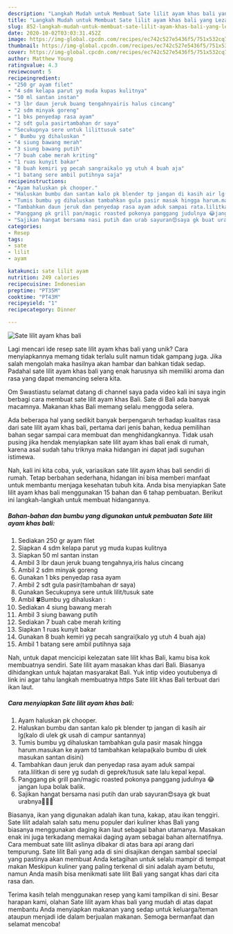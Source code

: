 ```yaml
---
description: "Langkah Mudah untuk Membuat Sate lilit ayam khas bali yang Lezat Sekali"
title: "Langkah Mudah untuk Membuat Sate lilit ayam khas bali yang Lezat Sekali"
slug: 852-langkah-mudah-untuk-membuat-sate-lilit-ayam-khas-bali-yang-lezat-sekali
date: 2020-10-02T03:03:31.452Z
image: https://img-global.cpcdn.com/recipes/ec742c527e5436f5/751x532cq70/sate-lilit-ayam-khas-bali-foto-resep-utama.jpg
thumbnail: https://img-global.cpcdn.com/recipes/ec742c527e5436f5/751x532cq70/sate-lilit-ayam-khas-bali-foto-resep-utama.jpg
cover: https://img-global.cpcdn.com/recipes/ec742c527e5436f5/751x532cq70/sate-lilit-ayam-khas-bali-foto-resep-utama.jpg
author: Matthew Young
ratingvalue: 4.3
reviewcount: 5
recipeingredient:
- "250 gr ayam filet"
- "4 sdm kelapa parut yg muda kupas kulitnya"
- "50 ml santan instan"
- "3 lbr daun jeruk buang tengahnyairis halus cincang"
- "2 sdm minyak goreng"
- "1 bks penyedap rasa ayam"
- "2 sdt gula pasirtambahan dr saya"
- "Secukupnya sere untuk lilittusuk sate"
- " Bumbu yg dihaluskan "
- "4 siung bawang merah"
- "3 siung bawang putih"
- "7 buah cabe merah kriting"
- "1 ruas kunyit bakar"
- "8 buah kemiri yg pecah sangraikalo yg utuh 4 buah aja"
- "1 batang sere ambil putihnya saja"
recipeinstructions:
- "Ayam haluskan pk chooper."
- "Haluskan bumbu dan santan kalo pk blender tp jangan di kasih air lg(kalo di ulek gk usah di campur santannya)"
- "Tumis bumbu yg dihaluskan tambahkan gula pasir masak hingga harum.masukan ke ayam td tambahkan kelapa(kalo bumbu di ulek masukan santan disini)"
- "Tambahkan daun jeruk dan penyedap rasa ayam aduk sampai rata.lilitkan di sere yg sudah di geprek/tusuk sate lalu kepal kepal."
- "Panggang pk grill pan/magic roasted pokonya panggang judulnya 😂jangan lupa bolak balik."
- "Sajikan hangat bersama nasi putih dan urab sayuran😍saya gk buat urabnya🙏🏻😁"
categories:
- Resep
tags:
- sate
- lilit
- ayam

katakunci: sate lilit ayam 
nutrition: 249 calories
recipecuisine: Indonesian
preptime: "PT35M"
cooktime: "PT43M"
recipeyield: "1"
recipecategory: Dinner

---
```



![Sate lilit ayam khas bali](https://img-global.cpcdn.com/recipes/ec742c527e5436f5/751x532cq70/sate-lilit-ayam-khas-bali-foto-resep-utama.jpg)

Lagi mencari ide resep sate lilit ayam khas bali yang unik? Cara menyiapkannya memang tidak terlalu sulit namun tidak gampang juga. Jika salah mengolah maka hasilnya akan hambar dan bahkan tidak sedap. Padahal sate lilit ayam khas bali yang enak harusnya sih memiliki aroma dan rasa yang dapat memancing selera kita.

Om Swastiastu selamat datang di channel saya pada video kali ini saya ingin berbagi cara membuat sate lilit ayam khas Bali. Sate di Bali ada banyak macamnya. Makanan khas Bali memang selalu menggoda selera.

Ada beberapa hal yang sedikit banyak berpengaruh terhadap kualitas rasa dari sate lilit ayam khas bali, pertama dari jenis bahan, kedua pemilihan bahan segar sampai cara membuat dan menghidangkannya. Tidak usah pusing jika hendak menyiapkan sate lilit ayam khas bali enak di rumah, karena asal sudah tahu triknya maka hidangan ini dapat jadi suguhan istimewa.


Nah, kali ini kita coba, yuk, variasikan sate lilit ayam khas bali sendiri di rumah. Tetap berbahan sederhana, hidangan ini bisa memberi manfaat untuk membantu menjaga kesehatan tubuh kita. Anda bisa menyiapkan Sate lilit ayam khas bali menggunakan 15 bahan dan 6 tahap pembuatan. Berikut ini langkah-langkah untuk membuat hidangannya.

<!--inarticleads1-->

##### Bahan-bahan dan bumbu yang digunakan untuk pembuatan Sate lilit ayam khas bali:

1. Sediakan 250 gr ayam filet
1. Siapkan 4 sdm kelapa parut yg muda kupas kulitnya
1. Siapkan 50 ml santan instan
1. Ambil 3 lbr daun jeruk buang tengahnya,iris halus cincang
1. Ambil 2 sdm minyak goreng
1. Gunakan 1 bks penyedap rasa ayam
1. Ambil 2 sdt gula pasir(tambahan dr saya)
1. Gunakan Secukupnya sere untuk lilit/tusuk sate
1. Ambil  🍀Bumbu yg dihaluskan :
1. Sediakan 4 siung bawang merah
1. Ambil 3 siung bawang putih
1. Sediakan 7 buah cabe merah kriting
1. Siapkan 1 ruas kunyit bakar
1. Gunakan 8 buah kemiri yg pecah sangrai(kalo yg utuh 4 buah aja)
1. Ambil 1 batang sere ambil putihnya saja


Nah, untuk dapat mencicipi kelezatan sate lilit khas Bali, kamu bisa kok membuatnya sendiri. Sate lilit ayam masakan khas dari Bali. Biasanya dihidangkan untuk hajatan masyarakat Bali. Yuk intip video youtubenya di link ini agar tahu langkah membuatnya https Sate lilit khas Bali terbuat dari ikan laut. 

<!--inarticleads2-->

##### Cara menyiapkan Sate lilit ayam khas bali:

1. Ayam haluskan pk chooper.
1. Haluskan bumbu dan santan kalo pk blender tp jangan di kasih air lg(kalo di ulek gk usah di campur santannya)
1. Tumis bumbu yg dihaluskan tambahkan gula pasir masak hingga harum.masukan ke ayam td tambahkan kelapa(kalo bumbu di ulek masukan santan disini)
1. Tambahkan daun jeruk dan penyedap rasa ayam aduk sampai rata.lilitkan di sere yg sudah di geprek/tusuk sate lalu kepal kepal.
1. Panggang pk grill pan/magic roasted pokonya panggang judulnya 😂jangan lupa bolak balik.
1. Sajikan hangat bersama nasi putih dan urab sayuran😍saya gk buat urabnya🙏🏻😁


Biasanya, ikan yang digunakan adalah ikan tuna, kakap, atau ikan tenggiri. Sate lilit adalah salah satu menu populer dari kuliner khas Bali yang biasanya menggunakan daging ikan laut sebagai bahan utamanya. Masakan enak ini juga terkadang memakai daging ayam sebagai bahan alternatifnya. Cara membuat sate lilit aslinya dibakar di atas bara api arang dari tempurung. Sate lilit Bali yang ada di sini disajikan dengan sambal special yang pastinya akan membuat Anda ketagihan untuk selalu mampir di tempat makan Meskipun kuliner yang paling terkenal di sini adalah ayam betutu, namun Anda masih bisa menikmati sate lilit Bali yang sangat khas dari cita rasa dan. 

Terima kasih telah menggunakan resep yang kami tampilkan di sini. Besar harapan kami, olahan Sate lilit ayam khas bali yang mudah di atas dapat membantu Anda menyiapkan makanan yang sedap untuk keluarga/teman ataupun menjadi ide dalam berjualan makanan. Semoga bermanfaat dan selamat mencoba!

